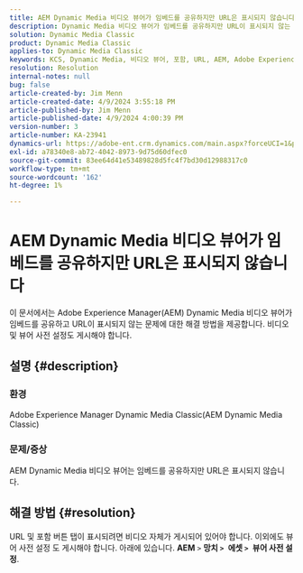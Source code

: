 ```yaml
---
title: AEM Dynamic Media 비디오 뷰어가 임베드를 공유하지만 URL은 표시되지 않습니다
description: Dynamic Media 비디오 뷰어가 임베드를 공유하지만 URL이 표시되지 않는 AEM 문제를 해결하는 방법에 대해 알아봅니다.
solution: Dynamic Media Classic
product: Dynamic Media Classic
applies-to: Dynamic Media Classic
keywords: KCS, Dynamic Media, 비디오 뷰어, 포함, URL, AEM, Adobe Experience Manager, 문제 해결
resolution: Resolution
internal-notes: null
bug: false
article-created-by: Jim Menn
article-created-date: 4/9/2024 3:55:18 PM
article-published-by: Jim Menn
article-published-date: 4/9/2024 4:00:39 PM
version-number: 3
article-number: KA-23941
dynamics-url: https://adobe-ent.crm.dynamics.com/main.aspx?forceUCI=1&pagetype=entityrecord&etn=knowledgearticle&id=6326bb8c-89f6-ee11-a1fe-6045bd006268
exl-id: a78340e8-ab72-4042-8973-9d75d60dfec0
source-git-commit: 83ee64d41e53489828d5fc4f7bd30d12988317c0
workflow-type: tm+mt
source-wordcount: '162'
ht-degree: 1%

---
```


# AEM Dynamic Media 비디오 뷰어가 임베드를 공유하지만 URL은 표시되지 않습니다


이 문서에서는 Adobe Experience Manager(AEM) Dynamic Media 비디오 뷰어가 임베드를 공유하고 URL이 표시되지 않는 문제에 대한 해결 방법을 제공합니다. 비디오 및 뷰어 사전 설정도 게시해야 합니다.

## 설명 {#description}


### 환경<b> </b>

Adobe Experience Manager Dynamic Media Classic(AEM Dynamic Media Classic)

### 문제/증상

AEM Dynamic Media 비디오 뷰어는 임베드를 공유하지만 URL은 표시되지 않습니다.


## 해결 방법 {#resolution}


URL 및 포함 버튼 탭이 표시되려면 비디오 자체가 게시되어 있어야 합니다. 이외에도 뷰어 사전 설정 도 게시해야 합니다. 아래에 있습니다. <b>AEM</b> `>`  <b>망치 `>` </b> <b>에셋 `>` </b> <b>뷰어 사전 설정</b>.
